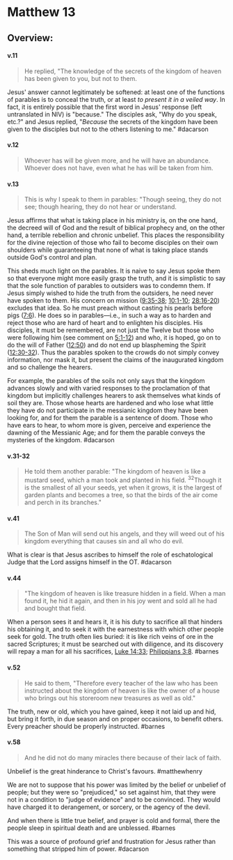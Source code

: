 # Matthew 13

## Overview:


#### v.11
>He replied, "The knowledge of the secrets of the kingdom of heaven has been given to you, but not to them.

Jesus' answer cannot legitimately be softened: at least one of the functions of parables is to conceal the truth, or at least *to present it in a veiled way*. In fact, it is entirely possible that the first word in Jesus' response (left untranslated in NIV) is "because." The disciples ask, "Why do you speak, etc.?" and Jesus replied, "*Because* the secrets of the kingdom have been given to the disciples but not to the others listening to me."
#dacarson 

#### v.12
>Whoever has will be given more, and he will have an abundance. Whoever does not have, even what he has will be taken from him.

#### v.13
>This is why I speak to them in parables: "Though seeing, they do not see; though hearing, they do not hear or understand.

Jesus affirms that what is taking place in his ministry is, on the one hand, the decreed will of God and the result of biblical prophecy and, on the other hand, a terrible rebellion and chronic unbelief. This places the responsibility for the divine rejection of those who fail to become disciples on their own shoulders while guaranteeing that none of what is taking place stands outside God's control and plan.

This sheds much light on the parables. It is naive to say Jesus spoke them so that everyone might more easily grasp the truth, and it is simplistic to say that the sole function of parables to outsiders was to condemn them. If Jesus simply wished to hide the truth from the outsiders, he need never have spoken to them. His concern on mission ([9:35-38](Matthew9#v.38); [10:1-10](Matthew10); [28:16-20](Matthew28#v.18-20)) excludes that idea. So he must preach without casting his pearls before pigs ([7:6](Matthew7#v.6)). He does so in parables—i.e., in such a way as to harden and reject those who are hard of heart and to enlighten his disciples. His disciples, it must be remembered, are not just the Twelve but those who were following him (see comment on [5:1-12](Matthew5)) and who, it is hoped, go on to do the will of Father ([12:50](Matthew12#v.49-50)) and do not end up blaspheming the Spirit ([12:30-32](Matthew12#v.31-32)). Thus the parables spoken to the crowds do not simply convey information, nor mask it, but present the claims of the inaugurated kingdom and so challenge the hearers.

For example, the parables of the soils not only says that the kingdom advances slowly and with varied responses to the proclamation of that kingdom but implicitly challenges hearers to ask themselves what kinds of soil they are. Those whose hearts are hardened and who lose what little they have do not participate in the messianic kingdom they have been looking for, and for them the parable is a sentence of doom. Those who have ears to hear, to whom more is given, perceive and experience the dawning of the Messianic Age; and for them the parable conveys the mysteries of the kingdom.
#dacarson 

#### v.31-32
>He told them another parable: "The kingdom of heaven is like a mustard seed, which a man took and planted in his field. <sup>32</sup>Though it is the smallest of all your seeds, yet when it grows, it is the largest of garden plants and becomes a tree, so that the birds of the air come and perch in its branches."

#### v.41
>The Son of Man will send out his angels, and they will weed out of his kingdom everything that causes sin and all who do evil.

What is clear is that Jesus ascribes to himself the role of eschatological Judge that the Lord assigns himself in the OT.
#dacarson 

#### v.44
>"The kingdom of heaven is like treasure hidden in a field. When a man found it, he hid it again, and then in his joy went and sold all he had and bought that field.

When a person sees it and hears it, it is his duty to sacrifice all that hinders his obtaining it, and to seek it with the earnestness with which other people seek for gold. The truth often lies buried: it is like rich veins of ore in the sacred Scriptures; it must be searched out with diligence, and its discovery will repay a man for all his sacrifices, [Luke 14:33](Luke14#v.33); [Philippians 3:8](Philippians3#v.8-9).
#barnes 

#### v.52
>He said to them, "Therefore every teacher of the law who has been instructed about the kingdom of heaven is like the owner of a house who brings out his storeroom new treasures as well as old."

The truth, new or old, which you have gained, keep it not laid up and hid, but bring it forth, in due season and on proper occasions, to benefit others. Every preacher should be properly instructed.
#barnes 

#### v.58
>And he did not do many miracles there because of their lack of faith.

Unbelief is the great hinderance to Christ's favours.
#matthewhenry 

We are not to suppose that his power was limited by the belief or unbelief of people; but they were so "prejudiced," so set against him, that they were not in a condition to "judge of evidence" and to be convinced. They would have charged it to derangement, or sorcery, or the agency of the devil.

And when there is little true belief, and prayer is cold and formal, there the people sleep in spiritual death and are unblessed.
#barnes 

This was a source of profound grief and frustration for Jesus rather than something that stripped him of power.
#dacarson 

